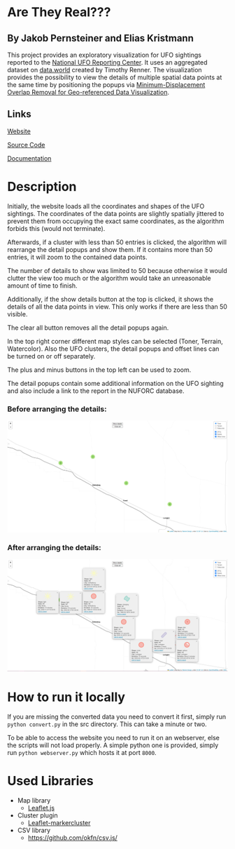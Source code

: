 # Are They Real???

## By Jakob Pernsteiner and Elias Kristmann

This project provides an exploratory visualization for UFO sightings reported to the [National UFO Reporting Center](https://nuforc.org/). It uses an aggregated dataset on [data.world](https://data.world/timothyrenner/ufo-sightings) created by Timothy Renner. The visualization provides the possibility to view the details of multiple spatial data points at the same time by positioning the popups via [Minimum-Displacement Overlap Removal for Geo-referenced Data Visualization](https://onlinelibrary.wiley.com/doi/abs/10.1111/cgf.13199).

## Links

[Website](bin)

[Source Code](https://github.com/JakobPer/vis2_aretheyreal)

[Documentation](doc)

# Description

Initially, the website loads all the coordinates and shapes of the UFO sightings. The coordinates of the data points are slightly spatially jittered to prevent them from occupying the exact same coordinates, as the algorithm forbids this (would not terminate).

 Afterwards, if a cluster with less than 50 entries is clicked, the algorithm will rearrange the detail popups and show them. If it contains more than 50 entries, it will zoom to the contained data points.

The number of details to show was limited to 50 because otherwise it would clutter the view too much or the algorithm would take an unreasonable amount of time to finish.

Additionally, if the show details button at the top is clicked, it shows the details of all the data points in view. This only works if there are less than 50 visible.

The clear all button removes all the detail popups again.

In the top right corner different map styles can be selected (Toner, Terrain, Watercolor). Also the UFO clusters, the detail popups and offset lines can be turned on or off separately.

The plus and minus buttons in the top left can be used to zoom.

The detail popups contain some additional information on the UFO sighting and also include a link to the report in the NUFORC database.

### Before arranging the details:

![](screenshots/screenshot_cluster.jpg)

### After arranging the details:

![](screenshots/screenshot_details.jpg)

# How to run it locally

If you are missing the converted data you need to convert it first, simply run `python convert.py` in the src directory. This can take a minute or two.

To be able to access the website you need to run it on an webserver, else the scripts will not load properly. A simple python one is provided, simply run `python webserver.py` which hosts it at port `8000`.

# Used Libraries

* Map library
  * [Leaflet.js](https://leafletjs.com/)
* Cluster plugin
  * [Leaflet-markercluster](https://leaflet.github.io/Leaflet.markercluster/)
* CSV library
  * https://github.com/okfn/csv.js/